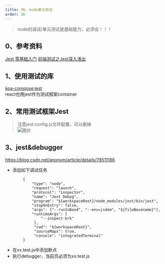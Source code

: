 ```yaml
---
title: 36、node单元测试
order: 36
---
```

> node的调试/单元测试是基础能力，必须会！！！
## 0、参考资料
[Jest 零基础入门](https://juejin.cn/post/7066792153027969032#heading-7)
[前端测试之Jest深入浅出](https://juejin.cn/post/6844904196244766728)  

## 1、使用测试的库
[koa-compose:jest](https://github.com/koajs/compose)  
react也用jest作为测试框架container
## 2、常用测试框架Jest
> 注意jest.config.js文件配置，可以删掉  
![图片](https://robin2017.github.io/frontend-notes/images/jest.jpg)

## 3、jest&debugger
https://blog.csdn.net/anonym/article/details/78511186
+ 添加如下调试任务
```
        {
            "type": "node",
            "request": "launch",
            "protocol": "inspector",
            "name": "Jest Debug",
            "program": "${workspaceRoot}/node_modules/jest/bin/jest",
            "stopOnEntry": false,
            "args": ["--runInBand", "--env=jsdom", "${fileBasename}"],
            "runtimeArgs": [
                "--inspect-brk"
             ],
             "cwd": "${workspaceRoot}",
             "sourceMaps": true,
             "console": "integratedTerminal"
        }
```
+ 在xx.test.js中添加断点
+ 执行debugger，当前页必须为xx.test.js